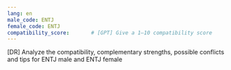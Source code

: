 ```yaml
---
lang: en
male_code: ENTJ
female_code: ENTJ
compatibility_score:       # [GPT] Give a 1–10 compatibility score
---
```


[DR] Analyze the compatibility, complementary strengths, possible conflicts and tips for ENTJ male and ENTJ female

